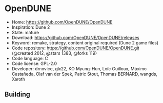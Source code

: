 # OpenDUNE

- Home: https://github.com/OpenDUNE/OpenDUNE
- Inspiration: Dune 2
- State: mature
- Download: https://github.com/OpenDUNE/OpenDUNE/releases
- Keyword: remake, strategy, content original required (Dune 2 game files)
- Code repository: https://github.com/OpenDUNE/OpenDUNE.git (@created 2012, @stars 1383, @forks 119)
- Code language: C
- Code license: GPL-2.0
- Developer: drnovice, glx22, KO Myung-Hun, Loïc Guilloux, Máximo Castañeda, Olaf van der Spek, Patric Stout, Thomas BERNARD, wangds, Xaroth

## Building
